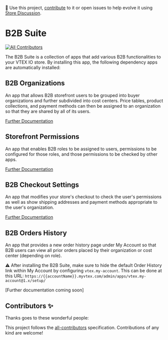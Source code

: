 📢 Use this project, [contribute](https://github.com/vtex-apps/b2b-suite) to it or open issues to help evolve it using [Store Discussion](https://github.com/vtex-apps/store-discussion).

# B2B Suite

<!-- DOCS-IGNORE:start -->
<!-- ALL-CONTRIBUTORS-BADGE:START - Do not remove or modify this section -->

[![All Contributors](https://img.shields.io/badge/all_contributors-0-orange.svg?style=flat-square)](#contributors-)

<!-- ALL-CONTRIBUTORS-BADGE:END -->
<!-- DOCS-IGNORE:end -->

The B2B Suite is a collection of apps that add various B2B functionalities to your VTEX IO store. By installing this app, the following dependency apps are automatically installed:

## B2B Organizations

An app that allows B2B storefront users to be grouped into buyer organizations and further subdivided into cost centers. Price tables, product collections, and payment methods can then be assigned to an organization so that they are shared by all of its users.

[Further Documentation](https://developers.vtex.com/vtex-developer-docs/docs/vtex-b2b-organizations)

## Storefront Permissions

An app that enables B2B roles to be assigned to users, permissions to be configured for those roles, and those permissions to be checked by other apps.

[Further Documentation](https://developers.vtex.com/vtex-developer-docs/docs/vtex-storefront-permissions)

## B2B Checkout Settings

An app that modifies your store's checkout to check the user's permissions as well as show shipping addresses and payment methods appropriate to the user's organization.

[Further Documentation](https://developers.vtex.com/vtex-developer-docs/docs/vtex-b2b-checkout-settings)

## B2B Orders History

An app that provides a new order history page under My Account so that B2B users can view all prior orders placed by their organization or cost center (depending on role).

⚠️ After installing the B2B Suite, make sure to hide the default Order History link within My Account by configuring `vtex.my-account`. This can be done at this URL: `https://{{accountName}}.myvtex.com/admin/apps/vtex.my-account@1.x/setup/`

[Further documentation coming soon]

<!-- DOCS-IGNORE:start -->

## Contributors ✨

Thanks goes to these wonderful people:

<!-- ALL-CONTRIBUTORS-LIST:START - Do not remove or modify this section -->
<!-- prettier-ignore-start -->
<!-- markdownlint-disable -->
<!-- markdownlint-enable -->
<!-- prettier-ignore-end -->

<!-- ALL-CONTRIBUTORS-LIST:END -->

This project follows the [all-contributors](https://github.com/all-contributors/all-contributors) specification. Contributions of any kind are welcome!

<!-- DOCS-IGNORE:end -->
